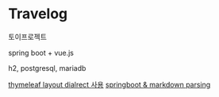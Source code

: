 # Travelog

토이프로젝트

spring boot + vue.js

h2, postgresql, mariadb


[thymeleaf layout dialrect 사용](https://dev-jwblog.tistory.com/34#3.%20%ED%94%84%EB%A1%9C%EC%A0%9D%ED%8A%B8%20%EC%8B%A4%ED%96%89)
[springboot & markdown parsing](https://devocean.sk.com/blog/techBoardDetail.do?ID=163499)
